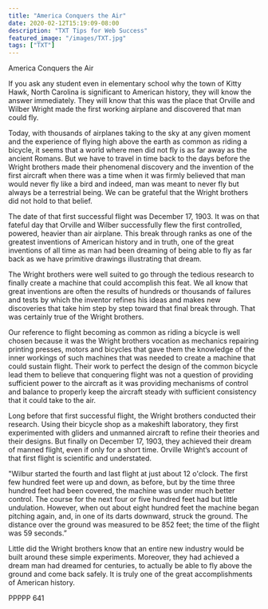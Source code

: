 ```yaml
---
title: "America Conquers the Air"
date: 2020-02-12T15:19:09-08:00
description: "TXT Tips for Web Success"
featured_image: "/images/TXT.jpg"
tags: ["TXT"]
---
```


America Conquers the Air

If you ask any student even in elementary school why the town of Kitty Hawk, North Carolina is significant to American history, they will know the answer immediately.  They will know that this was the place that Orville and Wilber Wright made the first working airplane and discovered that man could fly.  

Today, with thousands of airplanes taking to the sky at any given moment and the experience of flying high above the earth as common as riding a bicycle, it seems that a world where men did not fly is as far away as the ancient Romans.  But we have to travel in time back to the days before the Wright brothers made their phenomenal discovery and the invention of the first aircraft when there was a time when it was firmly believed that man would never fly like a bird and indeed, man was meant to never fly but always be a terrestrial being.  We can be grateful that the Wright brothers did not hold to that belief.

The date of that first successful flight was December 17, 1903.  It was on that fateful day that Orville and Wilber successfully flew the first controlled, powered, heavier than air airplane.  This break through ranks as one of the greatest inventions of American history and in truth, one of the great inventions of all time as man had been dreaming of being able to fly as far back as we have primitive drawings illustrating that dream.

The Wright brothers were well suited to go through the tedious research to finally create a machine that could accomplish this feat.  We all know that great inventions are often the results of hundreds or thousands of failures and tests by which the inventor refines his ideas and makes new discoveries that take him step by step toward that final break through.  That was certainly true of the Wright brothers.

Our reference to flight becoming as common as riding a bicycle is well chosen because it was the Wright brothers vocation as mechanics repairing printing presses, motors and bicycles that gave them the knowledge of the inner workings of such machines that was needed to create a machine that could sustain flight.  Their work to perfect the design of the common bicycle lead them to believe that conquering flight was not a question of providing sufficient power to the aircraft as it was providing mechanisms of control and balance to properly keep the aircraft steady with sufficient consistency that it could take to the air.

Long before that first successful flight, the Wright brothers conducted their research.  Using their bicycle shop as a makeshift laboratory, they first experimented with gliders and unmanned aircraft to refine their theories and their designs.  But finally on December 17, 1903, they achieved their dream of manned flight, even if only for a short time.  Orville Wright’s account of that first flight is scientific and understated.

"Wilbur started the fourth and last flight at just about 12 o'clock.  The first few hundred feet were up and down, as before, but by the time three hundred feet had been covered, the machine was under much better control.  The course for the next four or five hundred feet had but little undulation.  However, when out about eight hundred feet the machine began pitching again, and, in one of its darts downward, struck the ground.  The distance over the ground was measured to be 852 feet; the time of the flight was 59 seconds.”

Little did the Wright brothers know that an entire new industry would be built around these simple experiments.  Moreover, they had achieved a dream man had dreamed for centuries, to actually be able to fly above the ground and come back safely.  It is truly one of the great accomplishments of American history.

PPPPP 641





